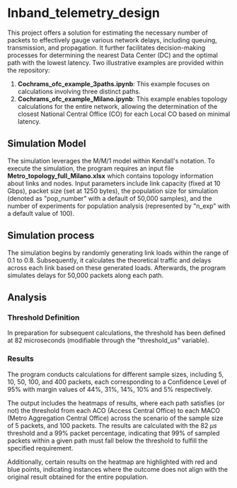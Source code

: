 # Inband_telemetry_design

This project offers a solution for estimating the necessary number of packets to effectively gauge various network delays, including queuing, transmission, and propagation. It further facilitates decision-making processes for determining the nearest Data Center (DC) and the optimal path with the lowest latency.
Two illustrative examples are provided within the repository:
1. **Cochrams_ofc_example_3paths.ipynb**: This example focuses on calculations involving three distinct paths.
1. **Cochrams_ofc_example_Milano.ipynb**: This example enables topology calculations for the entire network, allowing the determination of the closest National Central Office (CO) for each Local CO based on minimal latency.

## Simulation Model
The simulation leverages the M/M/1 model within Kendall's notation. To execute the simulation, the program requires an input file **Metro_topology_full_Milano.xlsx** which contains topology information about links and nodes. 
Input parameters include link capacity (fixed at 10 Gbps), packet size (set at 1250 bytes), the population size for simulation (denoted as "pop_number" with a default of 50,000 samples), and the number of experiments for population analysis (represented by "n_exp" with a default value of 100).

## Simulation process
The simulation begins by randomly generating link loads within the range of 0.1 to 0.8. 
Subsequently, it calculates the theoretical traffic and delays across each link based on these generated loads. Afterwards, the program simulates delays for 50,000 packets along each path.

## Analysis
### Threshold Definition
In preparation for subsequent calculations, the threshold has been defined at 82 microseconds (modifiable through the "threshold_us" variable).

### Results

The program conducts calculations for different sample sizes, including 5, 10, 50, 100, and 400 packets, each corresponding to a Confidence Level of 95% with margin values of 44%, 31%, 14%, 10% and 5% respectively.

The output includes the heatmaps of results, where each path satisfies (or not) the threshold from each ACO (Access Central Office) to each MACO (Metro Aggregation Central Office) across the scenario of the sample size of 5 packets, and 100 packets. The results are calculated with the 82 $\mu s$ threshold and a 99% packet percentage, indicating that 99% of sampled packets within a given path must fall below the threshold to fulfill the specified requirement.

Additionally, certain results on the heatmap are highlighted with red and blue points, indicating instances where the outcome does not align with the original result obtained for the entire population.


